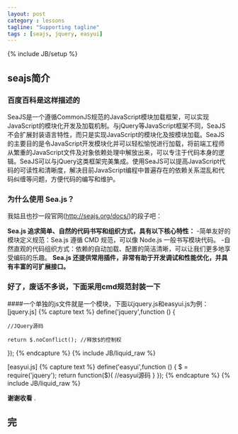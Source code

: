 ```yaml
---
layout: post
category : lessons
tagline: "Supporting tagline"
tags : [seajs, jquery, easyui]
---
```

{% include JB/setup %}


## seajs简介

### 百度百科是这样描述的

SeaJS是一个遵循CommonJS规范的JavaScript模块加载框架，可以实现JavaScript的模块化开发及加载机制。与jQuery等JavaScript框架不同，SeaJS不会扩展封装语言特性，而只是实现JavaScript的模块化及按模块加载。SeaJS的主要目的是令JavaScript开发模块化并可以轻松愉悦进行加载，将前端工程师从繁重的JavaScript文件及对象依赖处理中解放出来，可以专注于代码本身的逻辑。SeaJS可以与jQuery这类框架完美集成。使用SeaJS可以提高JavaScript代码的可读性和清晰度，解决目前JavaScript编程中普遍存在的依赖关系混乱和代码纠缠等问题，方便代码的编写和维护。

### 为什么使用 Sea.js？

我姑且也抄一段官网(http://seajs.org/docs/)的段子吧：

**Sea.js 追求简单、自然的代码书写和组织方式，具有以下核心特性：**
-简单友好的模块定义规范：Sea.js 遵循 CMD 规范，可以像 Node.js 一般书写模块代码。
-自然直观的代码组织方式：依赖的自动加载、配置的简洁清晰，可以让我们更多地享受编码的乐趣。
**Sea.js 还提供常用插件，非常有助于开发调试和性能优化，并具有丰富的可扩展接口。**


### 好了，废话不多说，下面采用cmd规范封装一下
####一个单独的js文件就是一个模块，下面以jquery.js和easyui.js为例：
[jquery.js]
{% capture text %}
define('jquery',function () {

    //JQuery源码

    return $.noConflict(); //释放$的控制权
});
{% endcapture %}
{% include JB/liquid_raw %}


[easyui.js]
{% capture text %}
define('easyui',function () {
    $ = require('jquery');
    return function($){
      //easyui源码
    }
});
{% endcapture %}
{% include JB/liquid_raw %}

**谢谢收看** .

## 完
